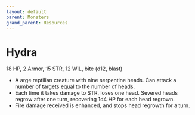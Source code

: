 ```yaml
---
layout: default
parent: Monsters
grand_parent: Resources
---
```


# Hydra

18 HP, 2 Armor, 15 STR, 12 WIL, bite (d12, blast)

- A arge reptilian creature with nine serpentine heads. Can attack a number of targets equal to the number of heads.
- Each time it takes damage to STR, loses one head. Severed heads regrow after one turn, recovering 1d4 HP for each head regrown.
- Fire damage received is enhanced, and stops head regrowth for a turn.

